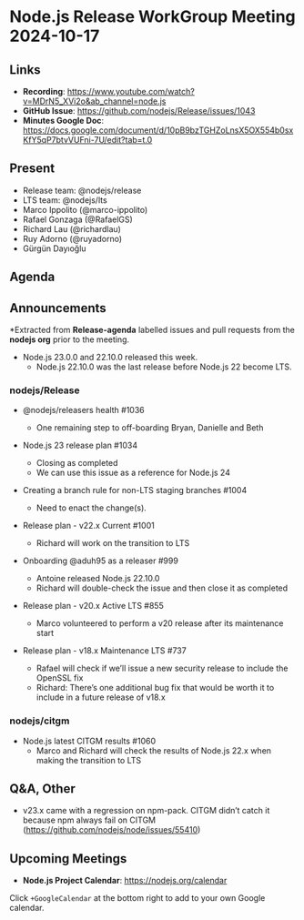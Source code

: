 # Node.js  Release WorkGroup Meeting 2024-10-17

## Links

* **Recording**:  https://www.youtube.com/watch?v=MDrN5_XVi2o&ab_channel=node.js
* **GitHub Issue**: https://github.com/nodejs/Release/issues/1043
* **Minutes Google Doc**: https://docs.google.com/document/d/10pB9bzTGHZoLnsX5OX554b0sxKfY5qP7btvVUFni-7U/edit?tab=t.0

## Present

* Release team: @nodejs/release
* LTS team: @nodejs/lts
* Marco Ippolito (@marco-ippolito)
* Rafael Gonzaga (@RafaelGS)
* Richard Lau (@richardlau)
* Ruy Adorno (@ruyadorno)
* Gürgün Dayıoğlu

## Agenda

## Announcements

*Extracted from **Release-agenda** labelled issues and pull requests from the **nodejs org** prior to the meeting.

* Node.js 23.0.0 and 22.10.0 released this week.
  * Node.js 22.10.0 was the last release before Node.js 22 become LTS.

### nodejs/Release

* @nodejs/releasers health #1036
  * One remaining step to off-boarding Bryan, Danielle and Beth

* Node.js 23 release plan #1034
  * Closing as completed
  * We can use this issue as a reference for Node.js 24

* Creating a branch rule for non-LTS staging branches #1004
  * Need to enact the change(s).

* Release plan - v22.x Current #1001
  * Richard will work on the transition to LTS

* Onboarding @aduh95 as a releaser #999
  * Antoine released Node.js 22.10.0
  * Richard will double-check the issue and then close it as completed

* Release plan - v20.x Active LTS #855
  * Marco volunteered to perform a v20 release after its maintenance start

* Release plan - v18.x Maintenance LTS #737
  * Rafael will check if we’ll issue a new security release to include the OpenSSL fix
  * Richard: There’s one additional bug fix that would be worth it to include in a future release of v18.x

### nodejs/citgm

* Node.js latest CITGM results #1060
  * Marco and Richard will check the results of Node.js 22.x when making the transition to LTS

## Q&A, Other

* v23.x came with a regression on npm-pack. CITGM didn’t catch it because npm always fail on CITGM (https://github.com/nodejs/node/issues/55410)

## Upcoming Meetings

* **Node.js Project Calendar**: <https://nodejs.org/calendar>

Click `+GoogleCalendar` at the bottom right to add to your own Google calendar.

